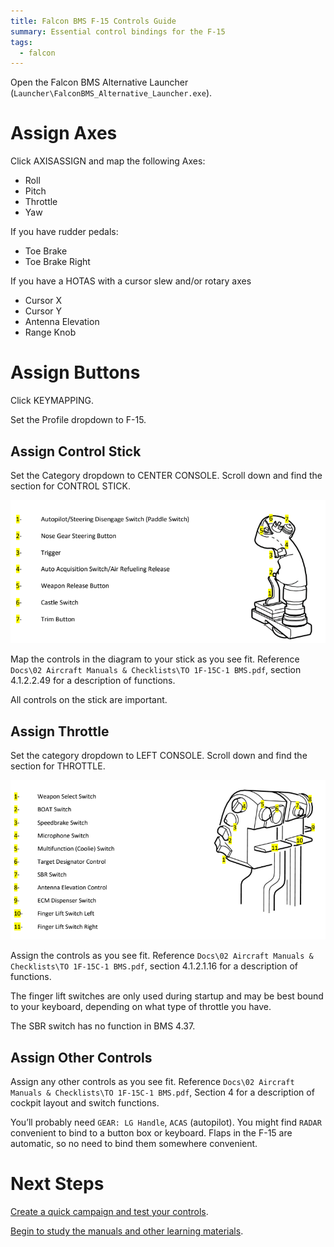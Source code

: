 ```yaml
---
title: Falcon BMS F-15 Controls Guide
summary: Essential control bindings for the F-15
tags:
  - falcon
---
```


Open the Falcon BMS Alternative Launcher (`Launcher\FalconBMS_Alternative_Launcher.exe`). 

# Assign Axes

Click AXISASSIGN and map the following Axes:

- Roll
- Pitch
- Throttle
- Yaw

If you have rudder pedals:

- Toe Brake
- Toe Brake Right

If you have a HOTAS with a cursor slew and/or rotary axes

- Cursor X
- Cursor Y
- Antenna Elevation
- Range Knob

# Assign Buttons

Click KEYMAPPING.

Set the Profile dropdown to F-15.

## Assign Control Stick

Set the Category dropdown to CENTER CONSOLE. Scroll down and find the section for CONTROL STICK.

![](images/Untitled.png)

Map the controls in the diagram to your stick as you see fit.  Reference `Docs\02 Aircraft Manuals & Checklists\TO 1F-15C-1 BMS.pdf`, section 4.1.2.2.49 for a description of functions.

All controls on the stick are important.

## Assign Throttle

Set the category dropdown to LEFT CONSOLE. Scroll down and find the section for THROTTLE.

![](images/Untitled%201.png)

Assign the controls as you see fit. Reference `Docs\02 Aircraft Manuals & Checklists\TO 1F-15C-1 BMS.pdf`, section 4.1.2.1.16 for a description of functions.

The finger lift switches are only used during startup and may be best bound to your keyboard, depending on what type of throttle you have.

The SBR switch has no function in BMS 4.37.

## Assign Other Controls

Assign any other controls as you see fit. Reference `Docs\02 Aircraft Manuals & Checklists\TO 1F-15C-1 BMS.pdf`, Section 4 for a description of cockpit layout and switch functions.

You’ll probably need `GEAR: LG Handle`, `ACAS` (autopilot). You might find `RADAR` convenient to bind to a button box or keyboard. Flaps in the F-15 are automatic, so no need to bind them somewhere convenient.

# Next Steps

[Create a quick campaign and test your controls](../../campaign/).

[Begin to study the manuals and other learning materials](../../learning/).
